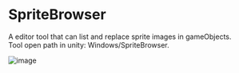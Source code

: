 # SpriteBrowser
 A editor tool that can list and replace sprite images in gameObjects.  
 Tool open path in unity: Windows/SpriteBrowser.  
  
![image](https://github.com/0right/SpriteBrowser/assets/49156461/3819ea78-0692-45e1-a12c-afcf0e29c2bd)

